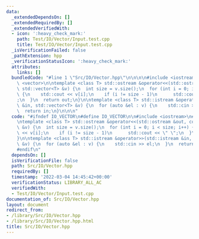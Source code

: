 ```yaml
---
data:
  _extendedDependsOn: []
  _extendedRequiredBy: []
  _extendedVerifiedWith:
  - icon: ':heavy_check_mark:'
    path: Test/IO/Vector/Input.test.cpp
    title: Test/IO/Vector/Input.test.cpp
  _isVerificationFailed: false
  _pathExtension: hpp
  _verificationStatusIcon: ':heavy_check_mark:'
  attributes:
    links: []
  bundledCode: "#line 1 \"Src/IO/Vector.hpp\"\n\n\n\n#include <iostream>\n#include\
    \ <vector>\n\ntemplate <class T> std::ostream &operator<<(std::ostream &out, const\
    \ std::vector<T> &v) {\n  int size = v.size();\n  for (int i = 0; i < size; i++)\
    \ {\n    std::cout << v[i];\n    if (i != size - 1)\n      std::cout << \" \"\
    ;\n  }\n  return out;\n}\n\ntemplate <class T> std::istream &operator>>(std::istream\
    \ &in, std::vector<T> &v) {\n  for (auto &el : v) {\n    std::cin >> el;\n  }\n\
    \  return in;\n}\n\n\n"
  code: "#ifndef IO_VECTOR\n#define IO_VECTOR\n\n#include <iostream>\n#include <vector>\n\
    \ntemplate <class T> std::ostream &operator<<(std::ostream &out, const std::vector<T>\
    \ &v) {\n  int size = v.size();\n  for (int i = 0; i < size; i++) {\n    std::cout\
    \ << v[i];\n    if (i != size - 1)\n      std::cout << \" \";\n  }\n  return out;\n\
    }\n\ntemplate <class T> std::istream &operator>>(std::istream &in, std::vector<T>\
    \ &v) {\n  for (auto &el : v) {\n    std::cin >> el;\n  }\n  return in;\n}\n\n\
    #endif\n"
  dependsOn: []
  isVerificationFile: false
  path: Src/IO/Vector.hpp
  requiredBy: []
  timestamp: '2022-03-04 14:45:42+00:00'
  verificationStatus: LIBRARY_ALL_AC
  verifiedWith:
  - Test/IO/Vector/Input.test.cpp
documentation_of: Src/IO/Vector.hpp
layout: document
redirect_from:
- /library/Src/IO/Vector.hpp
- /library/Src/IO/Vector.hpp.html
title: Src/IO/Vector.hpp
---
```


